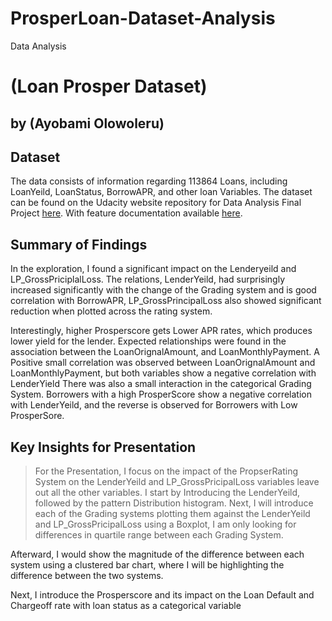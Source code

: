 # ProsperLoan-Dataset-Analysis
Data Analysis


# (Loan Prosper Dataset)
## by (Ayobami Olowoleru)
 
 
## Dataset
 
The data consists of information regarding 113864 Loans, including LoanYeild, LoanStatus, BorrowAPR, and other loan Variables. The dataset can be found on the Udacity website
repository for Data Analysis Final Project  [here]( https://s3.amazonaws.com/udacity-hosted-downloads/ud651/prosperLoanData.csv).
With feature documentation available
[here](https://docs.google.com/spreadsheets/d/1gDyi_L4UvIrLTEC6Wri5nbaMmkGmLQBk-Yx3z0XDEtI/edit#gid=0).
 
## Summary of Findings
In the exploration, I found a significant impact on the Lenderyeild and LP_GrossPriciplalLoss.
The relations, LenderYeild, had surprisingly increased significantly with the change of the Grading system and is good correlation with BorrowAPR, LP_GrossPrincipalLoss also showed significant reduction when plotted across the rating system.
 
Interestingly, higher Prosperscore gets Lower APR rates, which produces lower yield for the lender.
Expected relationships were found in the association between the LoanOrignalAmount, and LoanMonthlyPayment. A Positive small correlation was observed between LoanOrignalAmount and LoanMonthlyPayment, but both variables show a negative correlation with LenderYield There was also a small interaction in the categorical Grading System. Borrowers with a high ProsperScore show a negative correlation with LenderYeild, and the reverse is observed for Borrowers with Low ProsperSore.
 
 
 
## Key Insights for Presentation
 
> For the Presentation, I focus on the impact of the PropserRating System on the LenderYeild and
LP_GrossPricipalLoss variables leave out all the other variables. I start by Introducing the LenderYeild,
followed by the pattern Distribution histogram.
Next, I will introduce each of the Grading systems plotting them against the LenderYeild and LP_GrossPricipalLoss
using a Boxplot, I am only looking for differences in quartile range between each Grading System.

Afterward, I would show the magnitude of the difference between each system using a clustered bar chart,
where I will be highlighting the difference between the two systems.
 
Next, I introduce the Prosperscore and its impact on the Loan Default and Chargeoff rate with  loan status as
a categorical variable
